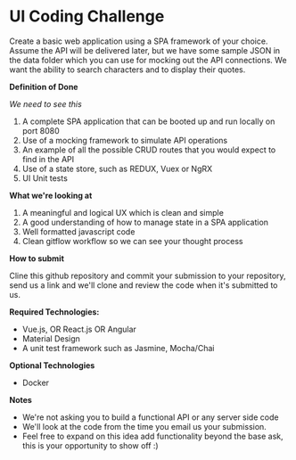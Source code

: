 # UI Coding Challenge

Create a basic web application using a SPA framework of your choice. Assume the API will be delivered later, but we have some sample JSON in the data folder which you can use for mocking out the API connections. We want the ability to search characters and to display their quotes.

**Definition of Done**

_We need to see this_

1. A complete SPA application that can be booted up and run locally on port 8080
1. Use of a mocking framework to simulate API operations
1. An example of all the possible CRUD routes that you would expect to find in the API
1. Use of a state store, such as REDUX, Vuex or NgRX
1. UI Unit tests

**What we're looking at**
1. A meaningful and logical UX which is clean and simple
1. A good understanding of how to manage state in a SPA application
1. Well formatted javascript code
1. Clean gitflow workflow so we can see your thought process

**How to submit**

Cline this github repository and commit your submission to your repository, send us a link and we'll clone and review the code when it's submitted to us.

**Required Technologies:**

* Vue.js, OR React.js OR Angular
* Material Design
* A unit test framework such as Jasmine, Mocha/Chai

**Optional Technologies**

* Docker

**Notes**

* We're not asking you to build a functional API or any server side code
* We'll look at the code from the time you email us your submission.
* Feel free to expand on this idea add functionality beyond the base ask, this is your opportunity to show off :)